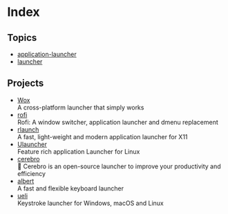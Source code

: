 # Index

## Topics

- [application-launcher](https://github.com/topics/application-launcher)
- [launcher](https://github.com/topics/launcher)

## Projects

- [Wox](https://github.com/Wox-launcher/Wox)
  <br/>A cross-platform launcher that simply works
- [rofi](https://github.com/davatorium/rofi?tab=readme-ov-file)
  <br/>Rofi: A window switcher, application launcher and dmenu replacement
- [rlaunch](https://github.com/PonasKovas/rlaunch)
  <br/>A fast, light-weight and modern application launcher for X11
- [Ulauncher](https://github.com/Ulauncher/Ulauncher/)
  <br/>Feature rich application Launcher for Linux
- [cerebro](https://github.com/cerebroapp/cerebro)
  <br/>🔵 Cerebro is an open-source launcher to improve your productivity and efficiency
- [albert](https://github.com/albertlauncher/albert)
  <br/>A fast and flexible keyboard launcher
- [ueli](https://github.com/oliverschwendener/ueli)
  <br/>Keystroke launcher for Windows, macOS and Linux